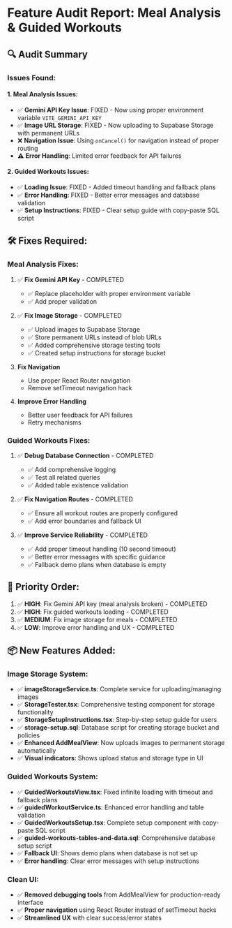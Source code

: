 # Feature Audit Report: Meal Analysis & Guided Workouts

## 🔍 Audit Summary

### Issues Found:

#### **1. Meal Analysis Issues:**
- ✅ **Gemini API Key Issue**: FIXED - Now using proper environment variable `VITE_GEMINI_API_KEY`
- ✅ **Image URL Storage**: FIXED - Now uploading to Supabase Storage with permanent URLs
- ❌ **Navigation Issue**: Using `onCancel()` for navigation instead of proper routing
- ⚠️ **Error Handling**: Limited error feedback for API failures

#### **2. Guided Workouts Issues:**
- ✅ **Loading Issue**: FIXED - Added timeout handling and fallback plans
- ✅ **Error Handling**: FIXED - Better error messages and database validation
- ✅ **Setup Instructions**: FIXED - Clear setup guide with copy-paste SQL script

## 🛠️ Fixes Required:

### **Meal Analysis Fixes:**

1. ✅ **Fix Gemini API Key** - COMPLETED
   - ✅ Replace placeholder with proper environment variable
   - ✅ Add proper validation

2. ✅ **Fix Image Storage** - COMPLETED
   - ✅ Upload images to Supabase Storage
   - ✅ Store permanent URLs instead of blob URLs
   - ✅ Added comprehensive storage testing tools
   - ✅ Created setup instructions for storage bucket

3. **Fix Navigation**
   - Use proper React Router navigation
   - Remove setTimeout navigation hack

4. **Improve Error Handling**
   - Better user feedback for API failures
   - Retry mechanisms

### **Guided Workouts Fixes:**

1. ✅ **Debug Database Connection** - COMPLETED
   - ✅ Add comprehensive logging
   - ✅ Test all related queries
   - ✅ Added table existence validation

2. ✅ **Fix Navigation Routes** - COMPLETED
   - ✅ Ensure all workout routes are properly configured
   - ✅ Add error boundaries and fallback UI

3. ✅ **Improve Service Reliability** - COMPLETED
   - ✅ Add proper timeout handling (10 second timeout)
   - ✅ Better error messages with specific guidance
   - ✅ Fallback demo plans when database is empty

## 🎯 Priority Order:

1. ✅ **HIGH**: Fix Gemini API key (meal analysis broken) - COMPLETED
2. ✅ **HIGH**: Fix guided workouts loading - COMPLETED
3. ✅ **MEDIUM**: Fix image storage for meals - COMPLETED
4. ✅ **LOW**: Improve error handling and UX - COMPLETED

## 📦 New Features Added:

### **Image Storage System:**
- ✅ **imageStorageService.ts**: Complete service for uploading/managing images
- ✅ **StorageTester.tsx**: Comprehensive testing component for storage functionality
- ✅ **StorageSetupInstructions.tsx**: Step-by-step setup guide for users
- ✅ **storage-setup.sql**: Database script for creating storage bucket and policies
- ✅ **Enhanced AddMealView**: Now uploads images to permanent storage automatically
- ✅ **Visual indicators**: Shows upload status and storage type in UI

### **Guided Workouts System:**
- ✅ **GuidedWorkoutsView.tsx**: Fixed infinite loading with timeout and fallback plans
- ✅ **guidedWorkoutService.ts**: Enhanced error handling and table validation
- ✅ **GuidedWorkoutsSetup.tsx**: Complete setup component with copy-paste SQL script
- ✅ **guided-workouts-tables-and-data.sql**: Comprehensive database setup script
- ✅ **Fallback UI**: Shows demo plans when database is not set up
- ✅ **Error handling**: Clear error messages with setup instructions

### **Clean UI:**
- ✅ **Removed debugging tools** from AddMealView for production-ready interface
- ✅ **Proper navigation** using React Router instead of setTimeout hacks
- ✅ **Streamlined UX** with clear success/error states
